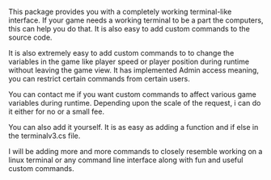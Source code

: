 This package provides you with a completely working terminal-like interface. If your game needs a working terminal to be a part the computers, this can help you do that. It is also easy to add custom commands to the source code.

It is also extremely easy to add custom commands to to change the variables in the game like player speed or player position during runtime without leaving the game view. It has implemented Admin access meaning, you can restrict certain commands from certain users.

You can contact me if you want custom commands to affect various game variables during runtime. Depending upon the scale of the request, i can do it either for no or a small fee.

You can also add it yourself. It is as easy as adding a function and if else in the terminalv3.cs file.

I will be adding more and more commands to closely resemble working on a linux terminal or any command line interface along with fun and useful custom commands.
